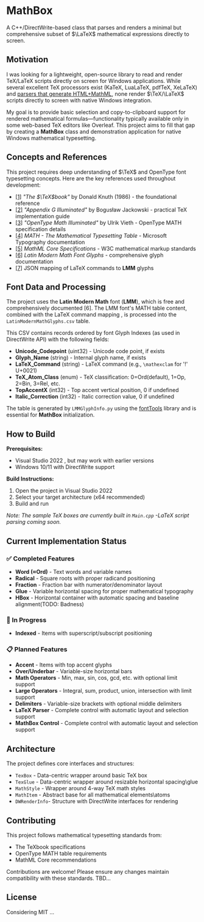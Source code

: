# MathBox

A C++/DirectWrite-based class that parses and renders a minimal but comprehensive subset of $\LaTeX$ mathematical expressions directly to screen.

## Motivation
I was looking for a lightweight, open-source library to read and render TeX/LaTeX scripts directly on screen for Windows applications. While several excellent TeX processors exist (KaTeX, LuaLaTeX, pdfTeX, XeLaTeX) and [parsers that generate HTML+MathML](https://tex.stackexchange.com/questions/4223/what-parsers-for-latex-mathematics-exist-outside-of-the-tex-engines), none render $\TeX/\LaTeX$ scripts directly to screen with native Windows integration.

My goal is to provide basic selection and copy-to-clipboard support for rendered mathematical formulas—functionality typically available only in some web-based TeX editors like Overleaf. This project aims to fill that gap by creating a **MathBox** class and demonstration application for native Windows mathematical typesetting.

## Concepts and References

This project requires deep understanding of $\TeX$ and OpenType font typesetting concepts. Here are the key references used throughout development:

- <a id="1">[[1]](https://visualmatheditor.equatheque.net/doc/texbook.pdf)</a> *"The $\TeX$book"* by Donald Knuth (1986) - the foundational reference
- <a id="2">[[2]](https://www.tug.org/TUGboat/tb27-1/tb86jackowski.pdf)</a> *"Appendix G Illuminated"* by Bogusław Jackowski - practical TeX implementation guide
- <a id="3">[[3]](https://www.ntg.nl/maps/38/03.pdf)</a> *"OpenType Math Illuminated"* by Ulrik Vieth - OpenType MATH specification details
- <a id="4">[[4]](https://learn.microsoft.com/en-us/typography/opentype/spec/math)</a> *MATH - The Mathematical Typesetting Table* - Microsoft Typography documentation
- <a id="5">[[5]](https://w3c.github.io/mathml-core/)</a> *MathML Core Specifications* - W3C mathematical markup standards
- <a id="6">[[6]](https://fred-wang.github.io/MathFonts/LatinModern/)</a> *Latin Modern Math Font Glyphs* - comprehensive glyph documentation
- <a id="7">[[7]](https://github.com/ViktorQvarfordt/unicode-latex)</a> JSON mapping of LaTeX commands to **LMM** glyphs

## Font Data and Processing

The project uses the **Latin Modern Math** font (**LMM**), which is free and comprehensively documented [6]. The LMM font's MATH table content, combined with the LaTeX command mapping [](#7), is processed into the `LatinModernMathGlyphs.csv` table.

This CSV contains records ordered by font Glyph Indexes (as used in DirectWrite API) with the following fields:

- **Unicode_Codepoint** (uint32) - Unicode code point, if exists
- **Glyph_Name** (string) - Internal glyph name, if exists  
- **LaTeX_Command** (string) - LaTeX command (e.g., `\mathexclam` for '!' U+0021)
- **TeX_Atom_Class** (enum) - TeX classification: 0=Ord(default), 1=Op, 2=Bin, 3=Rel, etc.
- **TopAccentX** (int32) - Top accent vertical position, 0 if undefined
- **Italic_Correction** (int32) - Italic correction value, 0 if undefined

The table is generated by `LMMGlyphInfo.py` using the [fontTools](https://fonttools.readthedocs.io/) library and is essential for **MathBox** initialization.

## How to Build

**Prerequisites:**
- Visual Studio 2022 , but may work with earlier versions
- Windows 10/11 with DirectWrite support

**Build Instructions:**
1. Open the project in Visual Studio 2022
2. Select your target architecture (x64 recommended)
3. Build and run

*Note: The sample TeX boxes are currently built in `Main.cpp` -LaTeX script parsing coming soon.*

## Current Implementation Status

### ✅ Completed Features
- **Word (≈Ord)** - Text words and variable names
- **Radical** - Square roots with proper radicand positioning  
- **Fraction** - Fraction bar with numerator/denominator layout
- **Glue** - Variable horizontal spacing for proper mathematical typography
- **HBox** - Horizontal container with automatic spacing and baseline alignment(TODO: Badness)

### 🚧 In Progress
- **Indexed** - Items with superscript/subscript positioning

### 📋 Planned Features
- **Accent** - Items with top accent glyphs
- **Over/Underbar** - Variable-size horizontal bars
- **Math Operators** - Min, max, sin, cos, gcd, etc. with optional limit support
- **Large Operators** - Integral, sum, product, union, intersection with limit support
- **Delimiters** - Variable-size brackets with optional middle delimiters
- **LaTeX Parser** - Complete control with automatic layout and selection support
- **MathBox Control** - Complete control with automatic layout and selection support

## Architecture

The project defines core interfaces and structures:
- `TexBox`      - Data-centric wrapper around basic TeX box
- `TexGlue`     - Data-centric wrapper around resizable horizontal spacing\glue
- `MathStyle`   - Wrapper around 4-way TeX math styles
- `MathItem`    - Abstract base for all mathematical elements\atoms
- `DWRenderInfo`- Structure with DirectWrite interfaces for rendering 

## Contributing

This project follows mathematical typesetting standards from:
- The TeXbook specifications
- OpenType MATH table requirements  
- MathML Core recommendations

Contributions are welcome! Please ensure any changes maintain compatibility with these standards.
TBD...

## License

Considering MIT ...
